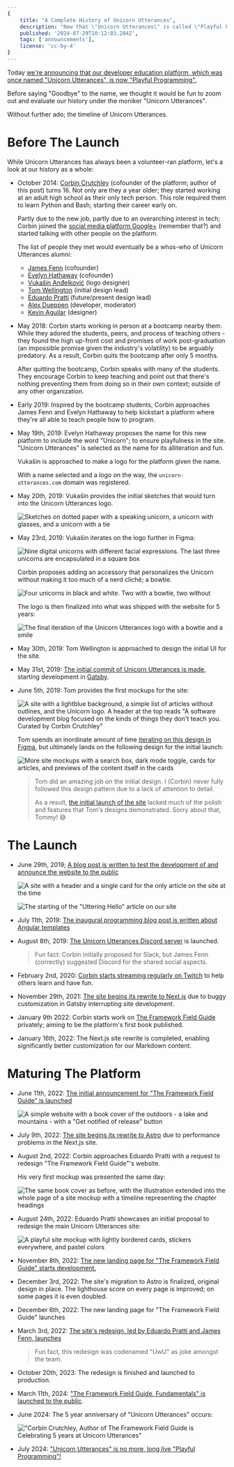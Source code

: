 ```yaml
---
{
    title: "A Complete History of Unicorn Utterances",
    description: "Now that \"Unicorn Utterances\" is called \"Playful Programming\", let's look at the history of the project.",
    published: '2024-07-29T10:12:03.284Z',
    tags: ['announcements'],
    license: 'cc-by-4'
}
---
```


Today [we're announcing that our developer education platform, which was once named "Unicorn Utterances", is now "Playful Programming".]( /posts/rebrand-to-playful-programming)

Before saying "Goodbye" to the name, we thought it would be fun to zoom out and evaluate our history under the moniker "Unicorn Utterances".

Without further ado; the timeline of Unicorn Utterances.

# Before The Launch

While Unicorn Utterances has always been a volunteer-ran platform, let's a look at our history as a whole:

- October 2014: [Corbin Crutchley](/unicorns/crutchcorn) (cofounder of the platform; author of this post) turns 16. Not only are they a year older; they started working at an adult high school as their only tech person. This role required them to learn Python and Bash; starting their career early on.

  Partly due to the new job, partly due to an overarching interest in tech; Corbin joined the [social media platform Google+](https://en.wikipedia.org/wiki/Google%2B) (remember that?) and started talking with other people on the platform.

  The list of people they met would eventually be a whos-who of Unicorn Utterances alumni:

    - [James Fenn](/unicorns/fennifith) (cofounder)
    - [Evelyn Hathaway](/unicorns/evelynhathaway) (cofounder)
    - [Vukašin Anđelković](https://unicorn-utterances.com/unicorns/zavukodlak) (logo designer)
    - [Tom Wellington](/unicorns/tommyemo) (initial design lead)
    - [Eduardo Pratti](/unicorns/edpratti) (future/present design lead)
    - [Alex Dueppen](/unicorns/adueppen) (developer, moderator)
    - [Kevin Aguilar](/unicorns/kevttob) (designer)

- May 2018: Corbin starts working in person at a bootcamp nearby them. While they adored the students, peers, and process of teaching others - they found the high up-front cost and promises of work post-graduation (an impossible promise given the industry's volatility) to be arguably predatory. As a result, Corbin quits the bootcamp after only 5 months.

  After quitting the bootcamp, Corbin speaks with many of the students. They encourage Corbin to keep teaching and point out that there's nothing preventing them from doing so in their own context; outside of any other organization.

- Early 2019: Inspired by the bootcamp students, Corbin approaches James Fenn and Evelyn Hathaway to help kickstart a platform where they're all able to teach people how to program.

- May 19th, 2019: Evelyn Hathaway proposes the name for this new platform to include the word "Unicorn"; to ensure playfulness in the site. "Unicorn Utterances" is selected as the name for its alliteration and fun.

  Vukašin is approached to make a logo for the platform given the name.

  With a name selected and a logo on the way, the `unicorn-utterances.com` domain was registered.

- May 20th, 2019: Vukašin provides the initial sketches that would turn into the Unicorn Utterances logo.

  ![Sketches on dotted paper with a speaking unicorn, a unicorn with glasses, and a unicorn with a tie](./uu_logo_sketches.jpg)

- May 23rd, 2019: Vukašin iterates on the logo further in Figma:

  ![Nine digital unicorns with different facial expressions. The last three unicorns are encapsulated in a square box](./uu_logo_first_figma.jpg)

  Corbin proposes adding an accessory that personalizes the Unicorn without making it too much of a nerd cliché; a bowtie.

  ![Four unicorns in black and white. Two with a bowtie, two without](./uu_logo_almost_final.jpg)

  The logo is then finalized into what was shipped with the website for 5 years:

  ![The final iteration of the Unicorn Utterances logo with a bowtie and a smile](./uu_logo_final.jpg)


- May 30th, 2019: Tom Wellington is approached to design the initial UI for the site.

- May 31st, 2019: [The initial commit of Unicorn Utterances is made](https://github.com/unicorn-utterances/unicorn-utterances/commit/567f3d32b3c2a1bdeca95f2b3c16026901b539cb), starting development in [Gatsby](https://web.archive.org/web/20190625131121/https://www.gatsbyjs.com/).

- June 5th, 2019: Tom provides the first mockups for the site:

  ![A site with a lightblue background, a simple list of articles without outlines, and the Unicorn logo. A header at the top reads "A software development blog focused on the kinds of things they don't teach you. Curated by Corbin Crutchley"](./uu_initial_site_design.jpg)

  Tom spends an inordinate amount of time [iterating on this design in Figma](https://www.figma.com/design/di3zKgJCj264nqN9g3UCSLwP/crutchcorn-%E2%80%93-unicorn-utterances), but ultimately lands on the following design for the initial launch:

  ![More site mockups with a search box, dark mode toggle, cards for articles, and previews of the content itself in the cards](./tom_uu_initial_design.png)

  > Tom did an amazing job on the initial design. I (Corbin) never fully followed this design pattern due to a lack of attention to detail.
  >
  > As a result, [the initial launch of the site](https://web.archive.org/web/20200513225405/https://unicorn-utterances.com/) lacked much of the polish and features that Tom's designs demonstrated. Sorry about that, Tommy! 😅

# The Launch

- June 29th, 2019; [A blog post is written to test the development of and announce the website to the public](/posts/uttering-hello-introduction-post)

  ![A site with a header and a single card for the only article on the site at the time](./old_homepage.png)

  ![The starting of the "Uttering Hello" article on our site](./uttering_hello.png)

- July 11th, 2019: [The inaugural programming blog post is written about Angular templates](/posts/angular-templates-start-to-source)

- August 8th, 2019: [The Unicorn Utterances Discord server](https://discord.gg/FMcvc6T) is launched.

  > Fun fact: Corbin initially proposed for Slack, but James Fenn (correctly) suggested Discord for the shared social aspects.

- February 2nd, 2020: [Corbin starts streaming regularly on Twitch](https://www.twitch.tv/crutchcorn) to help others learn and have fun.

- November 29th, 2021: [The site begins its rewrite to Next.js](https://github.com/unicorn-utterances/unicorn-utterances/pull/289) due to buggy customization in Gatsby interrupting site development.

- January 9th 2022: Corbin starts work on [The Framework Field Guide](https://framework.guide) privately; aiming to be the platform's first book published.

- January 16th, 2022: The Next.js site rewrite is completed, enabling significantly better customization for our Markdown content.

# Maturing The Platform


- June 11th, 2022: [The initial announcement for "The Framework Field Guide" is launched](https://github.com/unicorn-utterances/unicorn-utterances/pull/367)

  ![A simple website with a book cover of the outdoors - a lake and mountains - with a "Get notified of release" button](./ffg_first_preview.png)

- July 9th, 2022: [The site begins its rewrite to Astro](https://github.com/unicorn-utterances/unicorn-utterances/pull/386) due to performance problems in the Next.js site.

- August 2nd, 2022: Corbin approaches Eduardo Pratti with a request to redesign "The Framework Field Guide"'s website.

  His very first mockup was presented the same day:

  ![The same book cover as before, with the illustration extended into the whole page of a site mockup with a timeline representing the chapter headings](./ffg_initial_mockup.jpg)

- August 24th, 2022: Eduardo Pratti showcases an initial proposal to redesign the main Unicorn Utterances site:

  ![A playful site mockup with lightly bordered cards, stickers everywhere, and pastel colors](./uu_ed_initial_redesign.png)

- November 8th, 2022: [The new landing page for "The Framework Field Guide" starts development.](https://github.com/unicorn-utterances/unicorn-utterances/pull/436)

- December 3rd, 2022: The site's migration to Astro is finalized, original design in place. The lighthouse score on every page is improved; on some pages it is even doubled.

- December 6th, 2022: The new landing page for "The Framework Field Guide" launches

- March 3rd, 2022: [The site's redesign, led by Eduardo Pratti and James Fenn, launches](https://github.com/unicorn-utterances/unicorn-utterances/pull/497)

  > Fun fact, this redesign was codenamed "UwU" as joke amongst the team.

- October 20th, 2023: The redesign is finished and launched to production.

- March 11th, 2024: ["The Framework Field Guide, Fundamentals" is launched to the public](/collections/framework-field-guide-fundamentals).

- June 2024: The 5 year anniversary of "Unicorn Utterances" occurs:

  !["Corbin Crutchley, Author of The Framework Field Guide is Celebrating 5 years at Unicorn Utterances"](./five_years_uu.png)

- July 2024: ["Unicorn Utterances" is no more, long live "Playful Programming"!](/posts/rebrand-to-playful-programming)

  
